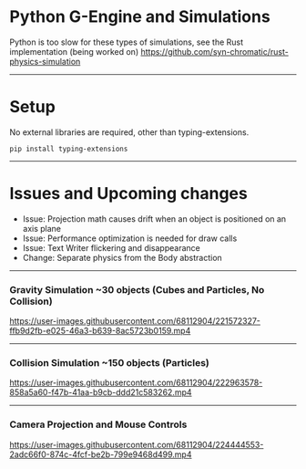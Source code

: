 # Python G-Engine and Simulations

Python is too slow for these types of simulations, see the Rust implementation (being worked on)
https://github.com/syn-chromatic/rust-physics-simulation

___

# Setup
No external libraries are required, other than typing-extensions.

```pip install typing-extensions```

___

# Issues and Upcoming changes 
* Issue: Projection math causes drift when an object is positioned on an axis plane
* Issue: Performance optimization is needed for draw calls
* Issue: Text Writer flickering and disappearance
* Change: Separate physics from the Body abstraction 

___

### Gravity Simulation ~30 objects (Cubes and Particles, No Collision)
https://user-images.githubusercontent.com/68112904/221572327-ffb9d2fb-e025-46a3-b639-8ac5723b0159.mp4

___

### Collision Simulation ~150 objects (Particles)
https://user-images.githubusercontent.com/68112904/222963578-858a5a60-f47b-41aa-b9cb-ddd21c583262.mp4

___

### Camera Projection and Mouse Controls
https://user-images.githubusercontent.com/68112904/224444553-2adc66f0-874c-4fcf-be2b-799e9468d499.mp4



